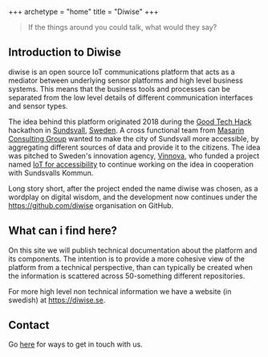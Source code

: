 +++
archetype = "home"
title = "Diwise"
+++

> If the things around you could talk, what would they say?

## Introduction to Diwise

diwise is an open source IoT communications platform that acts as a mediator between underlying sensor platforms and high level business systems. This means that the business tools and processes can be separated from the low level details of different communication interfaces and sensor types.

The idea behind this platform originated 2018 during the [Good Tech Hack](https://www.goodtechhack.se/) hackathon in [Sundsvall](https://www.openstreetmap.org/relation/10276532), [Sweden](https://www.openstreetmap.org/relation/52822). A cross functional team from [Masarin Consulting Group](https://masarinconsulting.se) wanted to make the city of Sundsvall more accessible, by aggregating different sources of data and provide it to the citizens. The idea was pitched to Sweden's innovation agency, [Vinnova](https://www.vinnova.se/en/), who funded a project named [IoT for accessibility](https://www.vinnova.se/en/p/iot-for-accessibility/) to continue working on the idea in cooperation with Sundsvalls Kommun.

Long story short, after the project ended the name diwise was chosen, as a wordplay on digital wisdom, and the development now continues under the https://github.com/diwise organisation on GitHub.

## What can i find here?

On this site we will publish technical documentation about the platform and its components. The intention is to provide a more cohesive view of the platform from a technical perspective, than can typically be created when the information is scattered across 50-something different repositories.

For more high level non technical information we have a website (in swedish) at https://diwise.se.

## Contact

Go [here](/contact) for ways to get in touch with us. 
